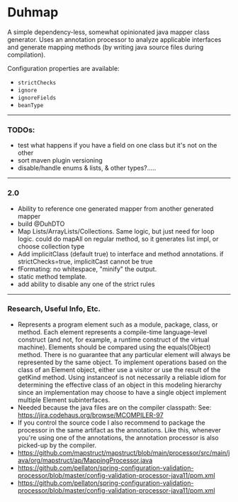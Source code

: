 # Duhmap

A simple dependency-less, somewhat opinionated java mapper class generator. Uses an annotation processor to analyze applicable interfaces
 and generate mapping methods (by writing java source files during compilation). 

Configuration properties are available:
- `strictChecks`
- `ignore`
- `ignoreFields`
- `beanType`

---

### TODOs: 
- test what happens if you have a field on one class but it's not on the other
- sort maven plugin versioning
- disable/handle enums & lists, & other types?.....

---

### 2.0
- Ability to reference one generated mapper from another generated mapper
- build @DuhDTO
- Map Lists/ArrayLists/Collections. Same logic, but just need for loop logic. could do mapAll on regular method, so it generates list impl, or choose collection type
- Add implicitClass (default true) to interface and method annotations. if strictChecks=true, implicitCast cannot be true
- fFormating: no whitespace, "minify" the output. 
- static method template.
- add ability to disable any one of the strict rules

---

### Research, Useful Info, Etc.
- Represents a program element such as a module, package, class, or method. Each element represents a compile-time language-level construct (and not, for example, a runtime construct of the virtual machine).
  Elements should be compared using the equals(Object) method. There is no guarantee that any particular element will always be represented by the same object.
  To implement operations based on the class of an Element object, either use a visitor or use the result of the getKind method. Using instanceof is not necessarily a reliable idiom for determining the effective class of an object in this modeling hierarchy since an implementation may choose to have a single object implement multiple Element subinterfaces.
- Needed because the java files are on the compiler classpath: See: https://jira.codehaus.org/browse/MCOMPILER-97
- If you control the source code I also recommend to package the processor in the same artifact as the annotations. Like this, whenever you're using one of the annotations, the annotation processor is also picked-up by the compiler.
- https://github.com/mapstruct/mapstruct/blob/main/processor/src/main/java/org/mapstruct/ap/MappingProcessor.java
- https://github.com/pellaton/spring-configuration-validation-processor/blob/master/config-validation-processor-java11/pom.xml
- https://github.com/pellaton/spring-configuration-validation-processor/blob/master/config-validation-processor-java11/pom.xml